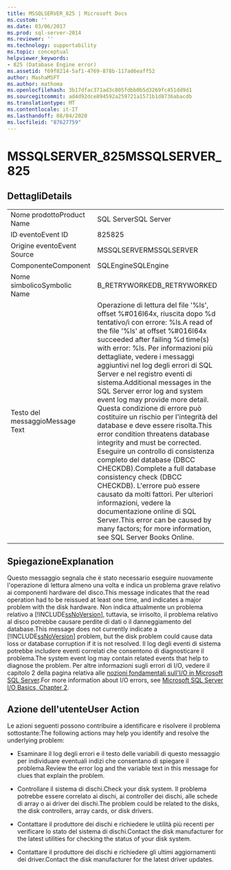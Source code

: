```yaml
---
title: MSSQLSERVER_825 | Microsoft Docs
ms.custom: ''
ms.date: 03/06/2017
ms.prod: sql-server-2014
ms.reviewer: ''
ms.technology: supportability
ms.topic: conceptual
helpviewer_keywords:
- 825 (Database Engine error)
ms.assetid: f69f8214-5af1-4769-878b-117ad6eaff52
author: MashaMSFT
ms.author: mathoma
ms.openlocfilehash: 3b17dfac371ad3c805fdbb0b5d3269fc451dd9d1
ms.sourcegitcommit: ad4d92dce894592a259721a1571b1d8736abacdb
ms.translationtype: MT
ms.contentlocale: it-IT
ms.lasthandoff: 08/04/2020
ms.locfileid: "87627759"
---
```

# <a name="mssqlserver_825"></a><span data-ttu-id="0c12c-102">MSSQLSERVER_825</span><span class="sxs-lookup"><span data-stu-id="0c12c-102">MSSQLSERVER_825</span></span>
    
## <a name="details"></a><span data-ttu-id="0c12c-103">Dettagli</span><span class="sxs-lookup"><span data-stu-id="0c12c-103">Details</span></span>  
  
|||  
|-|-|  
|<span data-ttu-id="0c12c-104">Nome prodotto</span><span class="sxs-lookup"><span data-stu-id="0c12c-104">Product Name</span></span>|<span data-ttu-id="0c12c-105">SQL Server</span><span class="sxs-lookup"><span data-stu-id="0c12c-105">SQL Server</span></span>|  
|<span data-ttu-id="0c12c-106">ID evento</span><span class="sxs-lookup"><span data-stu-id="0c12c-106">Event ID</span></span>|<span data-ttu-id="0c12c-107">825</span><span class="sxs-lookup"><span data-stu-id="0c12c-107">825</span></span>|  
|<span data-ttu-id="0c12c-108">Origine evento</span><span class="sxs-lookup"><span data-stu-id="0c12c-108">Event Source</span></span>|<span data-ttu-id="0c12c-109">MSSQLSERVER</span><span class="sxs-lookup"><span data-stu-id="0c12c-109">MSSQLSERVER</span></span>|  
|<span data-ttu-id="0c12c-110">Componente</span><span class="sxs-lookup"><span data-stu-id="0c12c-110">Component</span></span>|<span data-ttu-id="0c12c-111">SQLEngine</span><span class="sxs-lookup"><span data-stu-id="0c12c-111">SQLEngine</span></span>|  
|<span data-ttu-id="0c12c-112">Nome simbolico</span><span class="sxs-lookup"><span data-stu-id="0c12c-112">Symbolic Name</span></span>|<span data-ttu-id="0c12c-113">B_RETRYWORKED</span><span class="sxs-lookup"><span data-stu-id="0c12c-113">B_RETRYWORKED</span></span>|  
|<span data-ttu-id="0c12c-114">Testo del messaggio</span><span class="sxs-lookup"><span data-stu-id="0c12c-114">Message Text</span></span>|<span data-ttu-id="0c12c-115">Operazione di lettura del file '%ls', offset %#016I64x, riuscita dopo %d tentativo/i con errore: %ls.</span><span class="sxs-lookup"><span data-stu-id="0c12c-115">A read of the file '%ls' at offset %#016I64x succeeded after failing %d time(s) with error: %ls.</span></span> <span data-ttu-id="0c12c-116">Per informazioni più dettagliate, vedere i messaggi aggiuntivi nel log degli errori di SQL Server e nel registro eventi di sistema.</span><span class="sxs-lookup"><span data-stu-id="0c12c-116">Additional messages in the SQL Server error log and system event log may provide more detail.</span></span> <span data-ttu-id="0c12c-117">Questa condizione di errore può costituire un rischio per l'integrità del database e deve essere risolta.</span><span class="sxs-lookup"><span data-stu-id="0c12c-117">This error condition threatens database integrity and must be corrected.</span></span> <span data-ttu-id="0c12c-118">Eseguire un controllo di consistenza completo del database (DBCC CHECKDB).</span><span class="sxs-lookup"><span data-stu-id="0c12c-118">Complete a full database consistency check (DBCC CHECKDB).</span></span> <span data-ttu-id="0c12c-119">L'errore può essere causato da molti fattori. Per ulteriori informazioni, vedere la documentazione online di SQL Server.</span><span class="sxs-lookup"><span data-stu-id="0c12c-119">This error can be caused by many factors; for more information, see SQL Server Books Online.</span></span>|  
  
## <a name="explanation"></a><span data-ttu-id="0c12c-120">Spiegazione</span><span class="sxs-lookup"><span data-stu-id="0c12c-120">Explanation</span></span>  
 <span data-ttu-id="0c12c-121">Questo messaggio segnala che è stato necessario eseguire nuovamente l'operazione di lettura almeno una volta e indica un problema grave relativo ai componenti hardware del disco.</span><span class="sxs-lookup"><span data-stu-id="0c12c-121">This message indicates that the read operation had to be reissued at least one time, and indicates a major problem with the disk hardware.</span></span> <span data-ttu-id="0c12c-122">Non indica attualmente un problema relativo a [!INCLUDE[ssNoVersion](../../includes/ssnoversion-md.md)], tuttavia, se irrisolto, il problema relativo al disco potrebbe causare perdite di dati o il danneggiamento del database.</span><span class="sxs-lookup"><span data-stu-id="0c12c-122">This message does not currently indicate a [!INCLUDE[ssNoVersion](../../includes/ssnoversion-md.md)] problem, but the disk problem could cause data loss or database corruption if it is not resolved.</span></span> <span data-ttu-id="0c12c-123">Il log degli eventi di sistema potrebbe includere eventi correlati che consentono di diagnosticare il problema.</span><span class="sxs-lookup"><span data-stu-id="0c12c-123">The system event log may contain related events that help to diagnose the problem.</span></span> <span data-ttu-id="0c12c-124">Per altre informazioni sugli errori di I/O, vedere il capitolo 2 della pagina relativa alle [nozioni fondamentali sull'I/O in Microsoft SQL Server](/previous-versions/sql/sql-server-2005/administrator/cc917726(v=technet.10)).</span><span class="sxs-lookup"><span data-stu-id="0c12c-124">For more information about I/O errors, see [Microsoft SQL Server I/O Basics, Chapter 2](/previous-versions/sql/sql-server-2005/administrator/cc917726(v=technet.10)).</span></span>  
  
## <a name="user-action"></a><span data-ttu-id="0c12c-125">Azione dell'utente</span><span class="sxs-lookup"><span data-stu-id="0c12c-125">User Action</span></span>  
 <span data-ttu-id="0c12c-126">Le azioni seguenti possono contribuire a identificare e risolvere il problema sottostante:</span><span class="sxs-lookup"><span data-stu-id="0c12c-126">The following actions may help you identify and resolve the underlying problem:</span></span>  
  
-   <span data-ttu-id="0c12c-127">Esaminare il log degli errori e il testo delle variabili di questo messaggio per individuare eventuali indizi che consentano di spiegare il problema.</span><span class="sxs-lookup"><span data-stu-id="0c12c-127">Review the error log and the variable text in this message for clues that explain the problem.</span></span>  
  
-   <span data-ttu-id="0c12c-128">Controllare il sistema di dischi.</span><span class="sxs-lookup"><span data-stu-id="0c12c-128">Check your disk system.</span></span> <span data-ttu-id="0c12c-129">Il problema potrebbe essere correlato ai dischi, ai controller dei dischi, alle schede di array o ai driver dei dischi.</span><span class="sxs-lookup"><span data-stu-id="0c12c-129">The problem could be related to the disks, the disk controllers, array cards, or disk drivers.</span></span>  
  
-   <span data-ttu-id="0c12c-130">Contattare il produttore dei dischi e richiedere le utilità più recenti per verificare lo stato del sistema di dischi.</span><span class="sxs-lookup"><span data-stu-id="0c12c-130">Contact the disk manufacturer for the latest utilities for checking the status of your disk system.</span></span>  
  
-   <span data-ttu-id="0c12c-131">Contattare il produttore dei dischi e richiedere gli ultimi aggiornamenti dei driver.</span><span class="sxs-lookup"><span data-stu-id="0c12c-131">Contact the disk manufacturer for the latest driver updates.</span></span>  
  
  

